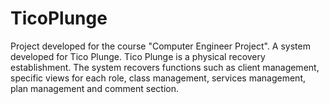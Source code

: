 # TicoPlunge
Project developed for the course "Computer Engineer Project". A system developed for Tico Plunge. Tico Plunge is a physical recovery establishment. The system recovers functions such as client management, specific views for each role, class management, services management, plan management and comment section.
